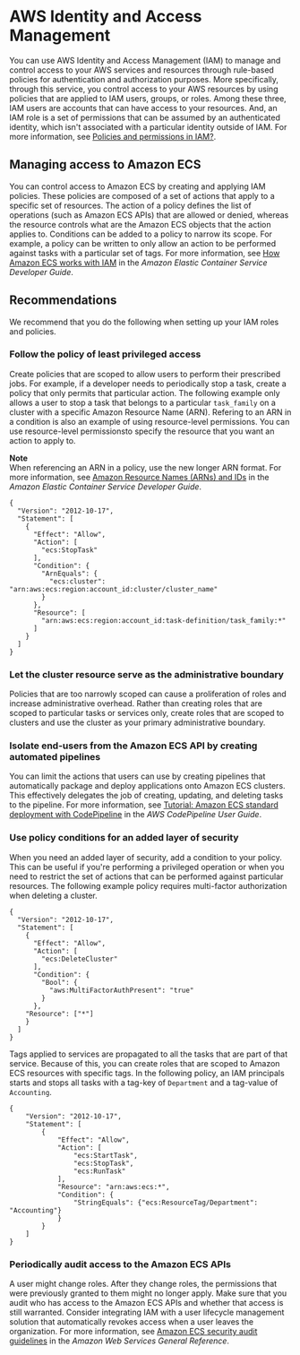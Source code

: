 # AWS Identity and Access Management<a name="security-iam"></a>

You can use AWS Identity and Access Management \(IAM\) to manage and control access to your AWS services and resources through rule\-based policies for authentication and authorization purposes\. More specifically, through this service, you control access to your AWS resources by using policies that are applied to IAM users, groups, or roles\. Among these three, IAM users are accounts that can have access to your resources\. And, an IAM role is a set of permissions that can be assumed by an authenticated identity, which isn't associated with a particular identity outside of IAM\. For more information, see [Policies and permissions in IAM?](IAM/latest/UserGuide/access_policies.html)\.

## Managing access to Amazon ECS<a name="security-iam-managing"></a>

You can control access to Amazon ECS by creating and applying IAM policies\. These policies are composed of a set of actions that apply to a specific set of resources\. The action of a policy defines the list of operations \(such as Amazon ECS APIs\) that are allowed or denied, whereas the resource controls what are the Amazon ECS objects that the action applies to\. Conditions can be added to a policy to narrow its scope\. For example, a policy can be written to only allow an action to be performed against tasks with a particular set of tags\. For more information, see [How Amazon ECS works with IAM](https://docs.aws.amazon.com/AmazonECS/latest/developerguide/security_iam_service-with-iam.html) in the *Amazon Elastic Container Service Developer Guide*\.

## Recommendations<a name="security-iam-recommendations"></a>

We recommend that you do the following when setting up your IAM roles and policies\.

### Follow the policy of least privileged access<a name="security-iam-recommendations-leastpriv"></a>

Create policies that are scoped to allow users to perform their prescribed jobs\. For example, if a developer needs to periodically stop a task, create a policy that only permits that particular action\. The following example only allows a user to stop a task that belongs to a particular `task_family` on a cluster with a specific Amazon Resource Name \(ARN\)\. Refering to an ARN in a condition is also an example of using resource\-level permissions\. You can use resource\-level permissionsto specify the resource that you want an action to apply to\.

**Note**  
When referencing an ARN in a policy, use the new longer ARN format\. For more information, see [Amazon Resource Names \(ARNs\) and IDs](https://docs.aws.amazon.com/AmazonECS/latest/developerguide/ecs-account-settings.html#ecs-resource-ids) in the *Amazon Elastic Container Service Developer Guide*\.

```
{
  "Version": "2012-10-17",
  "Statement": [
    {
      "Effect": "Allow",
      "Action": [
        "ecs:StopTask"
      ],
      "Condition": {
        "ArnEquals": {
          "ecs:cluster": "arn:aws:ecs:region:account_id:cluster/cluster_name"
        }
      },
      "Resource": [
        "arn:aws:ecs:region:account_id:task-definition/task_family:*"
      ]
    }
  ]
}
```

### Let the cluster resource serve as the administrative boundary<a name="security-iam-recommendations-clusterboundary"></a>

Policies that are too narrowly scoped can cause a proliferation of roles and increase administrative overhead\. Rather than creating roles that are scoped to particular tasks or services only, create roles that are scoped to clusters and use the cluster as your primary administrative boundary\.

### Isolate end\-users from the Amazon ECS API by creating automated pipelines<a name="security-iam-recommendations-usingpipelines"></a>

You can limit the actions that users can use by creating pipelines that automatically package and deploy applications onto Amazon ECS clusters\. This effectively delegates the job of creating, updating, and deleting tasks to the pipeline\. For more information, see [Tutorial: Amazon ECS standard deployment with CodePipeline](https://docs.aws.amazon.com/codepipeline/latest/userguide/ecs-cd-pipeline.html) in the *AWS CodePipeline User Guide*\.

### Use policy conditions for an added layer of security<a name="security-iam-recommendations-policyconditions"></a>

When you need an added layer of security, add a condition to your policy\. This can be useful if you're performing a privileged operation or when you need to restrict the set of actions that can be performed against particular resources\. The following example policy requires multi\-factor authorization when deleting a cluster\.

```
{
  "Version": "2012-10-17",
  "Statement": [
    {
      "Effect": "Allow",
      "Action": [
        "ecs:DeleteCluster"
      ],
      "Condition": {
        "Bool": {
          "aws:MultiFactorAuthPresent": "true"
        }
      },
    "Resource": ["*"]
    }
  ]
}
```

Tags applied to services are propagated to all the tasks that are part of that service\. Because of this, you can create roles that are scoped to Amazon ECS resources with specific tags\. In the following policy, an IAM principals starts and stops all tasks with a tag\-key of `Department` and a tag\-value of `Accounting`\.

```
{
    "Version": "2012-10-17",
    "Statement": [
        {
            "Effect": "Allow",
            "Action": [
                "ecs:StartTask",
                "ecs:StopTask",
                "ecs:RunTask"
            ],
            "Resource": "arn:aws:ecs:*",
            "Condition": {
                "StringEquals": {"ecs:ResourceTag/Department": "Accounting"}
            }
        }
    ]
}
```

### Periodically audit access to the Amazon ECS APIs<a name="security-iam-recommendations-audit"></a>

A user might change roles\. After they change roles, the permissions that were previously granted to them might no longer apply\. Make sure that you audit who has access to the Amazon ECS APIs and whether that access is still warranted\. Consider integrating IAM with a user lifecycle management solution that automatically revokes access when a user leaves the organization\. For more information, see [Amazon ECS security audit guidelines](https://docs.aws.amazon.com/general/latest/gr/aws-security-audit-guide.html) in the *Amazon Web Services General Reference*\.